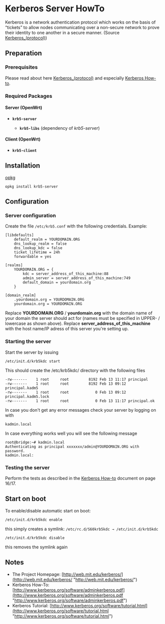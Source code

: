 # Kerberos Server HowTo

Kerberos is a network authentication protocol which works on the basis of “tickets” to allow nodes communicating over a non-secure network to prove their identity to one another in a secure manner. (Source [Kerberos\_(protocol)](https://en.wikipedia.org/wiki/Kerberos_%28protocol%29 "https://en.wikipedia.org/wiki/Kerberos_(protocol)"))

## Preparation

### Prerequisites

Please read about here [Kerberos\_(protocol)](https://en.wikipedia.org/wiki/Kerberos_%28protocol%29 "https://en.wikipedia.org/wiki/Kerberos_(protocol)") and especially [Kerberos How-to](http://www.kerberos.org/software/adminkerberos.pdf "http://www.kerberos.org/software/adminkerberos.pdf").

### Required Packages

#### Server (OpenWrt)

- **`krb5-server`**
  
  - **`krb5-libs`** (dependency of *krb5-server*)

#### Client (OpenWrt)

- **`krb5-client`**

## Installation

[opkg](/docs/guide-user/additional-software/opkg "docs:guide-user:additional-software:opkg")

```
opkg install krb5-server
```

## Configuration

### Server configuration

Create the file `/etc/krb5.conf` with the following credentials. Example:

```
[libdefaults]
    default_realm = YOURDOMAIN.ORG
    dns_lookup_realm = false
    dns_lookup_kdc = false
    ticket_lifetime = 24h
    forwardable = yes

[realms]
    YOURDOMAIN.ORG = {
        kdc = server_address_of_this_machine:88
        admin_server = server_address_of_this_machine:749
        default_domain = yourdomain.org
    }

[domain_realm]
    .yourdomain.org = YOURDOMAIN.ORG
    yourdomain.org = YOURDOMAIN.ORG
```

Replace **YOURDOMAIN.ORG** / **yourdomain.org** with the domain name of your domain the server should act for (names must be specified in UPPER- / lowercase as shown above). Replace **server\_address\_of\_this\_machine** with the host name/IP adress of this server you're setting up.

### Starting the server

Start the server by issuing

```
/etc/init.d/krb5kdc start
```

This should create the /etc/krb5kdc/ directory with the following files

```
-rw-------    1 root     root         8192 Feb 13 11:17 principal
-rw-------    1 root     root         8192 Feb 13 09:12 principal.kadm5
-rw-------    1 root     root            0 Feb 13 09:12 principal.kadm5.lock
-rw-------    1 root     root            0 Feb 13 11:17 principal.ok
```

In case you don't get any error messages check your server by logging on with

```
kadmin.local
```

In case everything works well you will see the following message

```
root@bridge:~# kadmin.local
Authenticating as principal xxxxxxx/admin@YOURDOMAIN.ORG with password.
kadmin.local:
```

### Testing the server

Perform the tests as described in the [Kerberos How-to](http://www.kerberos.org/software/adminkerberos.pdf "http://www.kerberos.org/software/adminkerberos.pdf") document on page 16/17.

## Start on boot

To enable/disable automatic start on boot:

```
/etc/init.d/krb5kdc enable
```

this simply creates a symlink: `/etc/rc.d/S60krb5kdc → /etc/init.d/krb5kdc`

```
/etc/init.d/krb5kdc disable
```

this removes the symlink again

## Notes

- The Project Homepage: [http://web.mit.edu/kerberos/](http://web.mit.edu/kerberos/ "http://web.mit.edu/kerberos/")
- Kerberos How-To: [http://www.kerberos.org/software/adminkerberos.pdf](http://www.kerberos.org/software/adminkerberos.pdf "http://www.kerberos.org/software/adminkerberos.pdf")
- Kerberos Tutorial: [http://www.kerberos.org/software/tutorial.html](http://www.kerberos.org/software/tutorial.html "http://www.kerberos.org/software/tutorial.html")
